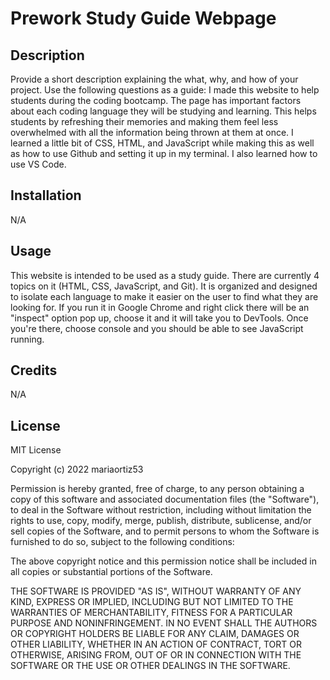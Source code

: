 # Prework Study Guide Webpage

## Description

Provide a short description explaining the what, why, and how of your project. Use the following questions as a guide:
I made this website to help students during the coding bootcamp. The page has important factors about each coding language they will be studying and learning. This helps students by refreshing their memories and making them feel less overwhelmed with all the information being thrown at them at once. I learned a little bit of CSS, HTML, and JavaScript while making this as well as how to use Github and setting it up in my terminal. I also learned how to use VS Code. 

## Installation

N/A

## Usage

This website is intended to be used as a study guide. There are currently 4 topics on it (HTML, CSS, JavaScript, and Git). It is organized and designed to isolate each language to make it easier on the user to find what they are looking for. If you run it in Google Chrome and right click there will be an "inspect" option pop up, choose it and it will take you to DevTools. Once you're there, choose console and you should be able to see JavaScript running. 

## Credits

N/A

## License

MIT License

Copyright (c) 2022 mariaortiz53

Permission is hereby granted, free of charge, to any person obtaining a copy
of this software and associated documentation files (the "Software"), to deal
in the Software without restriction, including without limitation the rights
to use, copy, modify, merge, publish, distribute, sublicense, and/or sell
copies of the Software, and to permit persons to whom the Software is
furnished to do so, subject to the following conditions:

The above copyright notice and this permission notice shall be included in all
copies or substantial portions of the Software.

THE SOFTWARE IS PROVIDED "AS IS", WITHOUT WARRANTY OF ANY KIND, EXPRESS OR
IMPLIED, INCLUDING BUT NOT LIMITED TO THE WARRANTIES OF MERCHANTABILITY,
FITNESS FOR A PARTICULAR PURPOSE AND NONINFRINGEMENT. IN NO EVENT SHALL THE
AUTHORS OR COPYRIGHT HOLDERS BE LIABLE FOR ANY CLAIM, DAMAGES OR OTHER
LIABILITY, WHETHER IN AN ACTION OF CONTRACT, TORT OR OTHERWISE, ARISING FROM,
OUT OF OR IN CONNECTION WITH THE SOFTWARE OR THE USE OR OTHER DEALINGS IN THE
SOFTWARE.